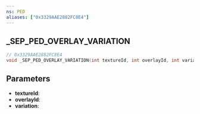 ```yaml
---
ns: PED
aliases: ["0x3329AAE2882FC8E4"]
---
```

## _SEP_PED_OVERLAY_VARIATION

```c
// 0x3329AAE2882FC8E4
void _SEP_PED_OVERLAY_VARIATION(int textureId, int overlayId, int variation);
```

## Parameters
* **textureId**:
* **overlayId**:
* **variation**:
